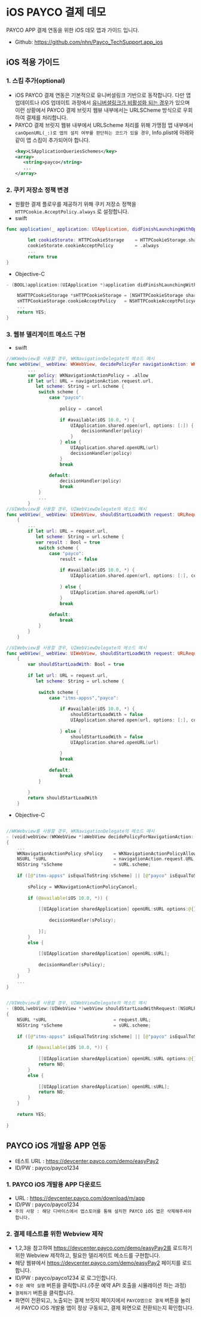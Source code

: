 # iOS PAYCO 결제 데모

PAYCO APP 결제 연동을 위한 iOS 데모 앱과 가이드 입니다.
* Github: https://github.com/nhn/Payco_TechSupport.app_ios

## iOS 적용 가이드

### 1. 스킴 추가(optional)
* iOS PAYCO 결제 연동은 기본적으로 유니버셜링크 기반으로 동작합니다. 다만 앱업데이트나 iOS 업데이트 과정에서 [유니버셜링크가 비활성화 되는 경우](https://openradar.appspot.com/4999496467480576)가 있으며 이런 상황에서 PAYCO 결제 브릿지 웹뷰 내부에서는 URLSCheme 방식으로 우회하여 결제를 처리합니다.
* PAYCO 결제 브릿지 웹뷰 내부에서 URLScheme 처리를 위해 가맹점 앱 내부에서 `canOpenURL(_:)로 앱의 설치 여부를 판단하는 코드가 있을 경우`, Info.plist에 아래와 같이 앱 스킴이 추가되어야 합니다.
     ```xml
    <key>LSApplicationQueriesSchemes</key>
    <array>
        <string>payco</string>
        ...
    </array>
    ```
### 2. 쿠키 저장소 정책 변경
* 원활한 결제 플로우를 제공하기 위해 쿠키 저장소 정책을 `HTTPCookie.AcceptPolicy.always` 로 설정합니다.
* swift
```swift
func application(_ application: UIApplication, didFinishLaunchingWithOptions launchOptions: [UIApplication.LaunchOptionsKey: Any]?) -> Bool {

        let cookieStorate: HTTPCookieStorage    = HTTPCookieStorage.shared
        cookieStorate.cookieAcceptPolicy        = .always
        ...
        return true
}
```
* Objective-C
```swift
- (BOOL)application:(UIApplication *)application didFinishLaunchingWithOptions:(NSDictionary *)launchOptions {

    NSHTTPCookieStorage *sHTTPCookieStorage = [NSHTTPCookieStorage sharedHTTPCookieStorage];
    sHTTPCookieStorage.cookieAcceptPolicy   = NSHTTPCookieAcceptPolicyAlways;
    ...
    return YES;
}
```

### 3. 웹뷰 델리게이트 메소드 구현

* swift

```swift
//WKWebview를 사용할 경우, WKNavigationDelegate의 메소드 예시
func webView(_ webView: WKWebView, decidePolicyFor navigationAction: WKNavigationAction, decisionHandler: @escaping (WKNavigationActionPolicy) -> Void) {
        ...
        var policy: WKNavigationActionPolicy = .allow
        if let url: URL = navigationAction.request.url,
           let scheme: String = url.scheme {
            switch scheme {
                case "payco":
                    
                    policy = .cancel
                    
                    if #available(iOS 10.0, *) {
                        UIApplication.shared.open(url, options: [:]) { (success) in
                            decisionHandler(policy)
                        }
                    } else {
                        UIApplication.shared.openURL(url)
                        decisionHandler(policy)
                    }
                    break
                
                default:
                    decisionHandler(policy)
                    break
            }
            ...
        }
//UIWebview를 사용할 경우, UIWebViewDelegate의 메소드 예시        
func webView(_ webView: UIWebView, shouldStartLoadWith request: URLRequest, navigationType: UIWebView.NavigationType) -> Bool
    {
        ...
        if let url: URL = request.url,
           let scheme: String = url.scheme {
           var result : Bool = true
            switch scheme {
                case "payco":
                    result = false
                    
                    if #available(iOS 10.0, *) {
                        UIApplication.shared.open(url, options: [:], completionHandler: nil)
                        
                    } else {
                        UIApplication.shared.openURL(url)
                    }
                    break
                
                default:
                    break
            }
        }
    }        

//UIWebview를 사용할 경우, UIWebViewDelegate의 메소드 예시
func webView(_ webView: UIWebView, shouldStartLoadWith request: URLRequest, navigationType: UIWebView.NavigationType) -> Bool
    {
        var shouldStartLoadWith: Bool = true
        
        if let url: URL = request.url,
           let scheme: String = url.scheme {
            
            switch scheme {
                case "itms-appss","payco":
                    
                    if #available(iOS 10.0, *) {
                        shouldStartLoadWith = false
                        UIApplication.shared.open(url, options: [:], completionHandler: nil)
                        
                    } else {
                        shouldStartLoadWith = false
                        UIApplication.shared.openURL(url)
                        
                    }
                    break
                
                default:
                    break
            }
            
        }
        return shouldStartLoadWith
    }
```


* Objective-C

```swift

//WKWebview를 사용할 경우, WKNavigationDelegate의 메소드 예시
- (void)webView:(WKWebView *)aWebView decidePolicyForNavigationAction:(WKNavigationAction *)navigationAction decisionHandler:(void (^)(WKNavigationActionPolicy))decisionHandler
{
    ...
    WKNavigationActionPolicy sPolicy    = WKNavigationActionPolicyAllow;
    NSURL *sURL                         = navigationAction.request.URL;
    NSString *sScheme                   = sURL.scheme;
    
    if ([@"itms-appss" isEqualToString:sScheme] || [@"payco" isEqualToString:sScheme]) {
        
        sPolicy = WKNavigationActionPolicyCancel;
        
        if (@available(iOS 10.0, *)) {
            
            [[UIApplication sharedApplication] openURL:sURL options:@{} completionHandler:^(BOOL sSuccess) {
                
                decisionHandler(sPolicy);
                
            }];
        }
        else {
            
            [[UIApplication sharedApplication] openURL:sURL];
            
            decisionHandler(sPolicy);
        }
    }
    ...
}


//UIWebview를 사용할 경우, UIWebViewDelegate의 메소드 예시
- (BOOL)webView:(UIWebView *)webView shouldStartLoadWithRequest:(NSURLRequest *)request navigationType:(UIWebViewNavigationType)navigationType
{
    NSURL *sURL                         = request.URL;
    NSString *sScheme                   = sURL.scheme;
    
    if ([@"itms-appss" isEqualToString:sScheme] || [@"payco" isEqualToString:sScheme]) {
        
        if (@available(iOS 10.0, *)) {
            
            [[UIApplication sharedApplication] openURL:sURL options:@{} completionHandler:^(BOOL sSuccess) {}];
            return NO;
        }
        else {
            
            [[UIApplication sharedApplication] openURL:sURL];
            return NO;
        }
    }
    
    return YES;
    
}
```

## PAYCO iOS 개발용 APP 연동 

* 테스트 URL : https://devcenter.payco.com/demo/easyPay2 
* ID/PW : payco/payco1234

### 1. PAYCO iOS 개발용 APP 다운로드

* URL : https://devcenter.payco.com/download/m/app
* ID/PW : payco/payco1234
* `주의 사항 : 해당 디바이스에서 앱스토어를 통해 설치한 PAYCO iOS 앱은 삭제해주셔야 합니다.` 

### 2. 결제 테스트를 위한 Webview 제작

* 1,2,3을 참고하여 https://devcenter.payco.com/demo/easyPay2를 로드하기 위한 Webview 제작하고, 필요한 델리게이트 메소드를 구현합니다.
* 해당 웹뷰에서  https://devcenter.payco.com/demo/easyPay2 페이지를 로드합니다.
* ID/PW : payco/payco1234 로 로그인합니다.
* `주문 예약 실행` 버튼을 클릭합니다.(주문 예약 API 호출을 시뮬레이션 하는 과정)
* `결제하기` 버튼을 클릭합니다.
* 화면이 전환되고, 노출되는 결제 브릿지 페이지에서 `PAYCO앱으로 결제` 버튼을 눌러서 PAYCO iOS 개발용 앱이 정상 구동되고, 결제 화면으로 전환되는지 확인합니다. 